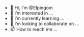 - 👋 Hi, I’m @Elpingom
- 👀 I’m interested in ...
- 🌱 I’m currently learning ...
- 💞️ I’m looking to collaborate on ...
- 📫 How to reach me ...

<!---
Elpingom/Elpingom is a ✨ special ✨ repository because its `README.md` (this file) appears on your GitHub profile.
You can click the Preview link to take a look at your changes.
--->
